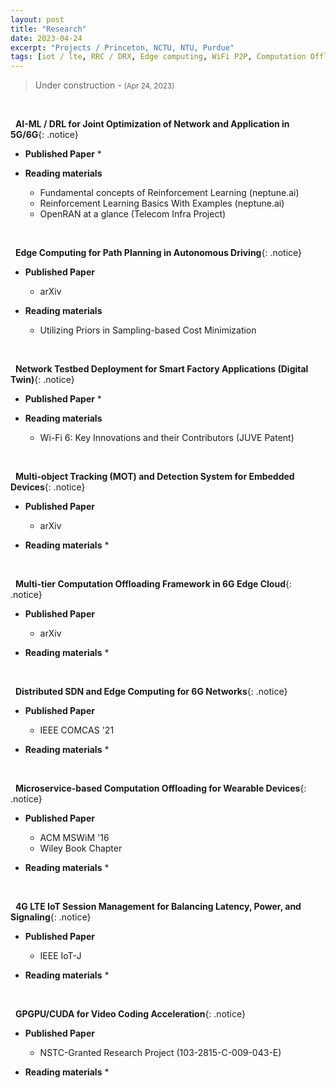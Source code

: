 ```yaml
---
layout: post
title: "Research"
date: 2023-04-24
excerpt: "Projects / Princeton, NCTU, NTU, Purdue"
tags: [iot / lte, RRC / DRX, Edge computing, WiFi P2P, Computation Offloading, Android, Real Testbeds, WLAN, 4G CBRS, WiFi 6, Collaborative Video Analysis, MOT, CV, Autonomous Driving, AMR / AGV, MPC, 5G NR, ETSI MEC, O-RAN, RIC, MDP, RL]
---
```


> Under construction - <small>(Apr 24, 2023)</small> <br/>

<br />

<i class="fa fa-quote-right" aria-hidden="true"></i> &nbsp; **AI-ML / DRL for Joint Optimization of Network and Application in 5G/6G**{: .notice}

* **Published Paper**
  * 

* **Reading materials**
  * Fundamental concepts of Reinforcement Learning (neptune.ai)     <a href="https://neptune.ai/blog/model-based-and-model-free-reinforcement-learning-pytennis-case-study"                   target="_blank"> <i class="fa fa-external-link-square" aria-hidden="true" style="font-size:13px;margin-left:3px;"></i></a>
  * Reinforcement Learning Basics With Examples (neptune.ai)        <a href="https://neptune.ai/blog/reinforcement-learning-basics-markov-chain-tree-search"                                  target="_blank"> <i class="fa fa-external-link-square" aria-hidden="true" style="font-size:13px;margin-left:3px;"></i></a>
  * OpenRAN at a glance (Telecom Infra Project)                     <a href="https://cdn.brandfolder.io/D8DI15S7/at/xrwvnpqs7nbvq4h4669qc7/OpenRAN_ataglance_plus_Glossy_v08_2021_06_16.pdf"  target="_blank"> <i class="fa fa-external-link-square" aria-hidden="true" style="font-size:13px;margin-left:3px;"></i></a>

<br />

<i class="fa fa-quote-right" aria-hidden="true"></i> &nbsp; **Edge Computing for Path Planning in Autonomous Driving**{: .notice}

* **Published Paper**
  * arXiv                                                           <a href="https://arxiv.org/pdf/2410.00695"  target="_blank"> <i class="fa fa-external-link-square" aria-hidden="true" style="font-size:13px;margin-left:3px;"></i></a>

* **Reading materials**
  * Utilizing Priors in Sampling-based Cost Minimization            <a href="https://arxiv.org/pdf/2409.19834"  target="_blank"> <i class="fa fa-external-link-square" aria-hidden="true" style="font-size:13px;margin-left:3px;"></i></a>

<br />

<i class="fa fa-quote-right" aria-hidden="true"></i> &nbsp; **Network Testbed Deployment for Smart Factory Applications (Digital Twin)**{: .notice}

* **Published Paper**
  * 

* **Reading materials**
  * Wi-Fi 6: Key Innovations and their Contributors (JUVE Patent)   <a href="https://www.juve-patent.com/sponsored/braun-dullaeus-pannen-emmerling-patent-rechtsanwalte/wi-fi-6-key-innovations-and-their-contributors-part-1/"  target="_blank"> <i class="fa fa-external-link-square" aria-hidden="true" style="font-size:13px;margin-left:3px;"></i></a>

<br/>

<i class="fa fa-quote-right" aria-hidden="true"></i> &nbsp; **Multi-object Tracking (MOT) and Detection System for Embedded Devices**{: .notice}

* **Published Paper**
  * arXiv                                                           <a href="https://arxiv.org/pdf/2410.00695"  target="_blank"> <i class="fa fa-external-link-square" aria-hidden="true" style="font-size:13px;margin-left:3px;"></i></a>

* **Reading materials**
  * 

<br/>

<i class="fa fa-quote-right" aria-hidden="true"></i> &nbsp; **Multi-tier Computation Offloading Framework in 6G Edge Cloud**{: .notice}

* **Published Paper**
  * arXiv                                                           <a href="https://arxiv.org/pdf/2409.10839"  target="_blank"> <i class="fa fa-external-link-square" aria-hidden="true" style="font-size:13px;margin-left:3px;"></i></a>

* **Reading materials**
  * 

<br/>

<i class="fa fa-quote-right" aria-hidden="true"></i> &nbsp; **Distributed SDN and Edge Computing for 6G Networks**{: .notice}

* **Published Paper**
  * IEEE COMCAS '21                                                 <a href="https://ieeexplore.ieee.org/abstract/document/9629105"  target="_blank"> <i class="fa fa-external-link-square" aria-hidden="true" style="font-size:13px;margin-left:3px;"></i></a>

* **Reading materials**
  * 

<br/>

<i class="fa fa-quote-right" aria-hidden="true"></i> &nbsp; **Microservice-based Computation Offloading for Wearable Devices**{: .notice}

* **Published Paper**
  * ACM MSWiM '16                                                  <a href="https://ieeexplore.ieee.org/abstract/document/9629105"  target="_blank"> <i class="fa fa-external-link-square" aria-hidden="true" style="font-size:13px;margin-left:3px;"></i></a>
  * Wiley Book Chapter                                             <a href="https://onlinelibrary.wiley.com/doi/abs/10.1002/9781119501121.ch13"  target="_blank"> <i class="fa fa-external-link-square" aria-hidden="true" style="font-size:13px;margin-left:3px;"></i></a>

* **Reading materials**
  * 

<br/>

<i class="fa fa-quote-right" aria-hidden="true"></i> &nbsp; **4G LTE IoT Session Management for Balancing Latency, Power, and Signaling**{: .notice}

* **Published Paper**
  * IEEE IoT-J                                                     <a href="https://ieeexplore.ieee.org/abstract/document/7314871"  target="_blank"> <i class="fa fa-external-link-square" aria-hidden="true" style="font-size:13px;margin-left:3px;"></i></a>

* **Reading materials**
  * 

<br/>

<i class="fa fa-quote-right" aria-hidden="true"></i> &nbsp; **GPGPU/CUDA for Video Coding Acceleration**{: .notice}

* **Published Paper**
  * NSTC-Granted Research Project (103-2815-C-009-043-E)          <a href="https://wsts.nstc.gov.tw/STSWeb/Award/AwardMultiQuery.aspx"  target="_blank"> <i class="fa fa-external-link-square" aria-hidden="true" style="font-size:13px;margin-left:3px;"></i></a>

* **Reading materials**
  * 

<br/>